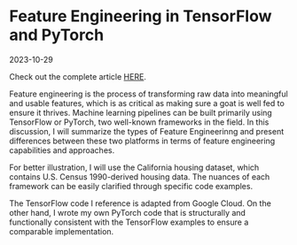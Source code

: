 # Feature Engineering in TensorFlow and PyTorch
2023-10-29

Check out the complete article [HERE](https://petitmi.com/bread/20231029-differences-feature-engineering-tensorflow-pytorch/).

Feature engineering is the process of transforming raw data into meaningful and usable features, which is as critical as making sure a goat is well fed to ensure it thrives. Machine learning pipelines can be built primarily using TensorFlow or PyTorch, two well-known frameworks in the field. In this discussion, I will summarize the types of Feature Engineerinng and present differences between these two platforms in terms of feature engineering capabilities and approaches.

For better illustration, I will use the California housing dataset, which contains U.S. Census 1990-derived housing data. The nuances of each framework can be easily clarified through specific code examples.

The TensorFlow code I reference is adapted from Google Cloud. On the other hand, I wrote my own PyTorch code that is structurally and functionally consistent with the TensorFlow examples to ensure a comparable implementation.


